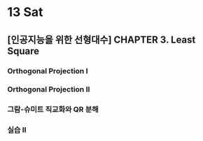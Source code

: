 # 13 Sat

## \[인공지능을 위한 선형대수\] CHAPTER 3. Least Square <a id="ai-1-5-day-3"></a>

### Orthogonal Projection I



### Orthogonal Projection II



### 그람-슈미트 직교화와 QR 분해



### 실습 II

